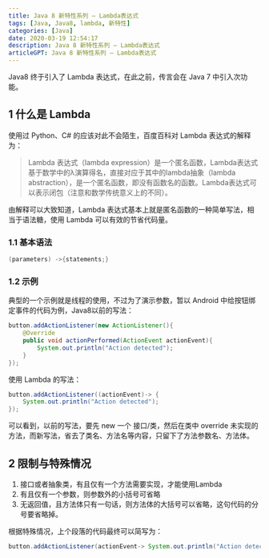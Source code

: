 ```yaml
---
title: Java 8 新特性系列 – Lambda表达式
tags: [Java, Java8, lambda, 新特性]
categories: [Java]
date: 2020-03-19 12:54:17
description: Java 8 新特性系列 – Lambda表达式
articleGPT: Java 8 新特性系列 – Lambda表达式
---
```


Java8 终于引入了 Lambda 表达式，在此之前，传言会在 Java 7 中引入次功能。

## 1 什么是 Lambda

使用过 Python、C# 的应该对此不会陌生，百度百科对 Lambda 表达式的解释为：

> Lambda 表达式（lambda
> expression）是一个匿名函数，Lambda表达式基于数学中的λ演算得名，直接对应于其中的lambda抽象（lambda
> abstraction），是一个匿名函数，即没有函数名的函数。Lambda表达式可以表示闭包（注意和数学传统意义上的不同）。

由解释可以大致知道，Lambda 表达式基本上就是匿名函数的一种简单写法，相当于语法糖，使用 Lambda 可以有效的节省代码量。

### 1.1 基本语法

```java
(parameters) ->{statements;}
```

### 1.2 示例

典型的一个示例就是线程的使用，不过为了演示参数，暂以 Android 中给按钮绑定事件的代码为例，Java8以前的写法：

```java
button.addActionListener(new ActionListener(){
    @Override
    public void actionPerformed(ActionEvent actionEvent){
        System.out.println("Action detected");
    }
});
```

使用 Lambda 的写法：

```java
button.addActionListener((actionEvent)-> {
    System.out.println("Action detected");
});
```

可以看到，以前的写法，要先 new 一个 接口/类，然后在类中 override
未实现的方法，而新写法，省去了类名、方法名等内容，只留下了方法参数名、方法体。

## 2 限制与特殊情况

  1. 接口或者抽象类，有且仅有一个方法需要实现，才能使用Lambda
  2. 有且仅有一个参数，则参数外的小括号可省略
  3. 无返回值，且方法体只有一句话，则方法体的大括号可以省略，这句代码的分号要省略掉。

根据特殊情况，上个段落的代码最终可以简写为：

```java
button.addActionListener(actionEvent-> System.out.println("Action detected"));
```